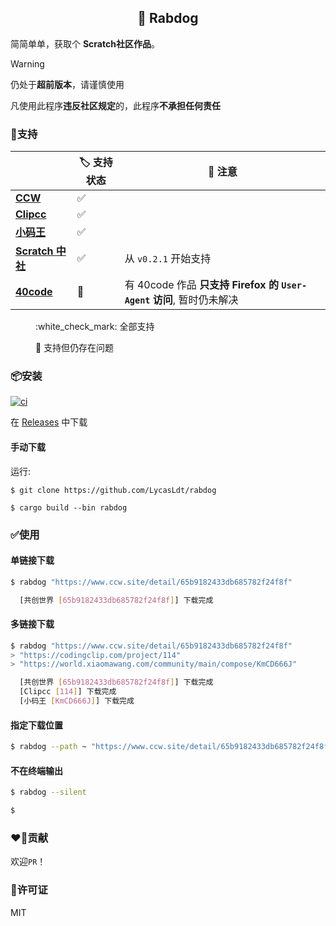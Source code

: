 <div align="center">

## :dog: Rabdog 
</div>

简简单单，获取个 **Scratch社区作品**。

> [!WARNING]
> 仍处于**超前版本**，请谨慎使用
>
> 凡使用此程序**违反社区规定**的，此程序**不承担任何责任**

### :rocket:支持
||:label: 支持状态|:rotating_light: 注意|
|-|-|-|
|**[CCW]**|:white_check_mark:||
|**[Clipcc]**|:white_check_mark:||
|**[小码王][xmw]**|:white_check_mark:||
|**[Scratch 中社][scratch-cn]**|:white_check_mark:|从 `v0.2.1` 开始支持|
|**[40code]**|:construction:|有 40code 作品 **只支持 Firefox 的 `User-Agent` 访问**, 暂时仍未解决|

<dd>
:white_check_mark: 全部支持

:construction: 支持但仍存在问题
</dd>

### :package:安装

[![ci](https://github.com/LycasLdt/rabdog/actions/workflows/ci.yml/badge.svg)](https://github.com/LycasLdt/rabdog/actions/workflows/ci.yml)

在 [Releases][download] 中下载

#### 手动下载

运行:

```
$ git clone https://github.com/LycasLdt/rabdog

$ cargo build --bin rabdog
```

### :white_check_mark:使用

#### 单链接下载

```bash
$ rabdog "https://www.ccw.site/detail/65b9182433db685782f24f8f"

  [共创世界 [65b9182433db685782f24f8f]] 下载完成
```

#### 多链接下载

```bash
$ rabdog "https://www.ccw.site/detail/65b9182433db685782f24f8f"
> "https://codingclip.com/project/114"
> "https://world.xiaomawang.com/community/main/compose/KmCD666J"

  [共创世界 [65b9182433db685782f24f8f]] 下载完成
  [Clipcc [114]] 下载完成
  [小码王 [KmCD666J]] 下载完成
```

#### 指定下载位置

```bash
$ rabdog --path ~ "https://www.ccw.site/detail/65b9182433db685782f24f8f"
```

#### 不在终端输出

```bash
$ rabdog --silent

$ 
```

### :heart_on_fire:贡献

欢迎`PR`！

### :key:许可证
MIT

[download]: https://github.com/LycasLdt/rabdog/releases

[ccw]: https://www.ccw.site
[clipcc]: https://codingclip.com
[40code]: https://40code.com
[xmw]: https://world.xiaomawang.com/
[scratch-cn]: https://www.scratch-cn.cn/
[40code]: https://www.40code.com/